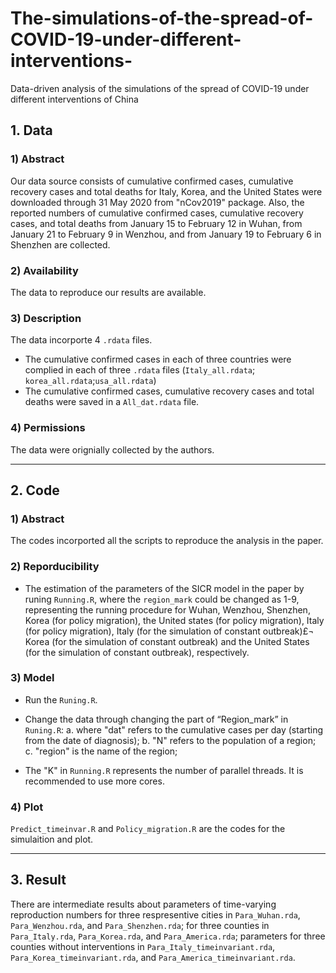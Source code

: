 ﻿# The-simulations-of-the-spread-of-COVID-19-under-different-interventions-
Data-driven analysis of the simulations of the spread of COVID-19 under different interventions of China


## 1. Data 
### 1) Abstract
Our data source consists of cumulative confirmed cases, cumulative recovery cases and total deaths for Italy, Korea, and the United States were downloaded through 31 May 2020
from "nCov2019" package. Also, the reported numbers of cumulative confirmed cases, cumulative recovery cases, and total deaths from January 15 to February 12 in Wuhan, from January 21 to February 9 in Wenzhou, and from January 19 to February 6 in Shenzhen are collected.

### 2) Availability
The data to reproduce our results are available.

### 3) Description
The data incorporte 4 `.rdata` files.
- The cumulative confirmed cases in each of three countries were complied in each of three `.rdata` files (`Italy_all.rdata`; `korea_all.rdata`;`usa_all.rdata`)
- The cumulative confirmed cases, cumulative recovery cases and total deaths were saved in a `All_dat.rdata` file.  

### 4) Permissions
The data were orignially collected by the authors.

----
## 2. Code
### 1) Abstract
The codes incorported all the scripts to reproduce the analysis in the paper. 

### 2) Reporducibility
- The estimation of the parameters of the SICR model in the paper by runing `Running.R`, where the `region_mark` could be changed as 1-9, representing the running procedure for Wuhan, Wenzhou, Shenzhen, Korea (for policy migration), the United states (for policy migration), Italy (for policy migration), Italy (for the simulation of constant outbreak)£¬ Korea (for the simulation of constant outbreak) and the United States (for the simulation of constant outbreak), respectively.

### 3) Model

- Run the `Runing.R`.

- Change the data through changing the part of “Region_mark” in ` Runing.R`:
a. where "dat" refers to the cumulative cases per day (starting from the date of diagnosis);
b. "N" refers to the population of a region;
c. "region" is the name of the region;

- The "K" in `Running.R` represents the number of parallel threads. It is recommended to use more cores.

### 4) Plot

`Predict_timeinvar.R` and `Policy_migration.R` are the codes for the simulaition and plot.

----
## 3. Result
There are intermediate results about parameters of time-varying reproduction numbers for three respresentive cities in `Para_Wuhan.rda`, `Para_Wenzhou.rda`, and `Para_Shenzhen.rda`; for three counties in `Para_Italy.rda`, `Para_Korea.rda`, and `Para_America.rda`; parameters for three counties without interventions in `Para_Italy_timeinvariant.rda`, `Para_Korea_timeinvariant.rda`, and `Para_America_timeinvariant.rda`. 


